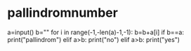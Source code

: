 # pallindromnumber
a=input()
b=""
for i in range(-1,-len(a)-1,-1):
	b=b+a[i]
if b==a:
	print("pallindrom")
elif a>b:
	print("no")
elif a>b:
        print("yes")
